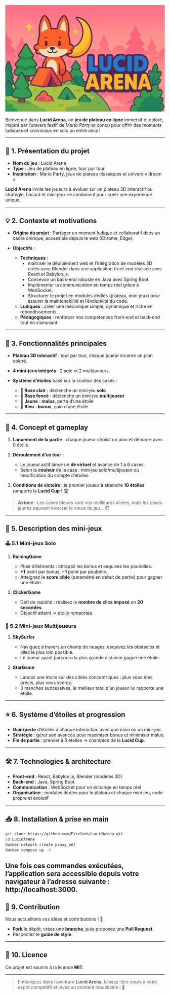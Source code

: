 ![bandeau du logo](/front-end/public/assets/bandeau_logo.png)

Bienvenue dans **Lucid Arena**, un **jeu de plateau en ligne** immersif et coloré, inspiré par l’univers festif de *Mario Party* et conçu pour offrir des moments ludiques et conviviaux en solo ou entre amis !

---

## 🌈 1. Présentation du projet

* **Nom du jeu** : Lucid Arena
* **Type** : Jeu de plateau en ligne, tour par tour
* **Inspiration** : Mario Party, jeux de plateau classiques et univers « dream »

**Lucid Arena** invite les joueurs à évoluer sur un plateau 3D interactif où stratégie, hasard et mini‑jeux se combinent pour créer une expérience unique.

---

## 💡 2. Contexte et motivations

* **Origine du projet** : Partager un moment ludique et collaboratif dans un cadre onirique, accessible depuis le web (Chrome, Edge).
* **Objectifs** :

  * **Techniques** :
    - maîtriser le déploiement web et l’intégration de modèles 3D créés avec Blender dans une application front‑end réalisée avec React et Babylon.js.
    - Concevoir un back‑end robuste en Java avec Spring Boot.
    - Implémenter la communication en temps réel grâce à WebSocket.
    - Structurer le projet en modules dédiés (plateau, mini‑jeux) pour assurer la maintenabilité et l’évolutivité du code.
  * **Ludiques** : créer une mécanique simple, dynamique et riche en rebondissements.
  * **Pédagogiques** : renforcer nos compétences front‑end et back‑end tout en s’amusant.

---

## 🚀 3. Fonctionnalités principales

* **Plateau 3D interactif** : tour par tour, chaque joueur incarne un pion coloré.
* **4 mini‑jeux intégrés** : 2 solo et 2 multijoueurs.
* **Système d’étoiles** basé sur la couleur des cases :

  * 🩷 **Rose clair** : déclenche un mini‑jeu **solo**
  * 💖 **Rose foncé** : déclenche un mini‑jeu **multijoueur**
  * 💛 **Jaune** : **malus**, perte d’une étoile
  * 💙 **Bleu** : **bonus**, gain d’une étoile

---

## 🎯 4. Concept et gameplay

1. **Lancement de la partie** : chaque joueur choisit un pion et démarre avec 0 étoile.
2. **Déroulement d’un tour** :

   * Le joueur actif lance un **dé virtuel** et avance de 1 à 6 cases.
   * Selon la **couleur** de la case : mini‑jeu solo/multijoueur ou modification du compte d’étoiles.
3. **Conditions de victoire** : le premier joueur à atteindre **10 étoiles** remporte la **Lucid Cup** ! 🏆

> **Astuce** : Les cases bleues sont vos meilleures alliées, mais les cases jaunes peuvent inverser le cours du jeu… 😈

---

## 🎲 5. Description des mini‑jeux

### 🕹️ 5.1 Mini-jeux Solo

1. **RainingGame**

   * Pluie d’éléments : attrapez les bonus et esquivez les poubelles.
   * **+1** point par bonus, **−1** point par poubelle.
   * Atteignez le **score cible** (paramétré en début de partie) pour gagner une étoile.

2. **ClickerGame**

   * Défi de rapidité : réalisez le **nombre de clics imposé** en **20 secondes**.
   * Objectif atteint → étoile remportée.

### 🤝 5.2 Mini-jeux Multijoueurs

1. **SkySurfer**

   * Naviguez à travers un champ de nuages, esquivez les obstacles et allez le plus loin possible.
   * Le joueur ayant parcouru la plus grande distance gagne une étoile.

2. **StarGame**

   * Lancez une étoile sur des cibles concentriques : plus vous êtes précis, plus vous scorez.
   * 3 manches successives, le meilleur total d’un joueur lui rapporte une étoile.

---

## ⭐ 6. Système d’étoiles et progression

* **Gain/perte** d’étoiles à chaque interaction avec une case ou un mini‑jeu.
* **Stratégie** : gérer son avancée pour maximiser bonus et minimiser malus.
* **Fin de partie** : premier à 5 étoiles → champion de la **Lucid Cup**.

---

## 🛠️ 7. Technologies & architecture

* **Front‑end** : React, Babylon.js, Blender (modèles 3D)
* **Back‑end** : Java, Spring Boot
* **Communication** : WebSocket pour un échange en temps réel
* **Organisation** : modules dédiés pour le plateau et chaque mini‑jeu, code propre et évolutif

---

## 📥 8. Installation & prise en main

   ```bash
   git clone https://github.com/Firelods/LucidArena.git
   cd LucidArena
   docker network create proxy_net
   docker compose up -d
   ```
Une fois ces commandes exécutées, l’application sera accessible depuis votre navigateur à l’adresse suivante : http://localhost:3000.
---

## 🤝 9. Contribution

Nous accueillons vos idées et contributions ! 🙌

* **Fork** le dépôt, créez une **branche**, puis proposez une **Pull Request**.
* Respectez le **guide de style**.

---

## 📄 10. Licence

Ce projet est soumis à la licence **MIT**.

---

> Embarquez dans l’aventure **Lucid Arena**, laissez libre cours à votre esprit compétitif et vivez un moment inoubliable ! 🌟

